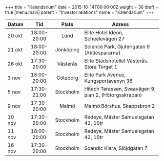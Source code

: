 +++
title = "Kalendarium"
date = 2015-10-14T00:00:00Z
weight = 30
draft = true
[menu.main]
parent = "Investor relations"
name = "Kalendarium"
+++

|   Datum       |   Tid           |   Plats      |   Adress       
|---------------|:---------------:|:------------:|-------------------------------|                   
|   20 okt      |   18:00-20:00   |   Lund       |   Elite Hotel Ideon, Scheelevägen 27                    
|   21 okt      |   18:00-20:00   |   Jönköping  |   Science Park, Gjuterigatan 9 (Aktiespararna)
|   26 okt      |   17:30-20:00   |   Västerås   |   Elite Stadshotellet Västerås. Stora Torget 1
|   3 nov       |   18:00-20:00   |   Göteborg   |   Elite Park Avenue, Kungsportavenyn 36
|   5 nov       |   17:30-21:00   |   Stockholm  |   Hitech Terassen, Sveavägen 9, plan 2, (Hötorgsskrapan)
|   9 nov       |   17:30-20:00   |   Malmö      |   Malmö Börshus, Skeppsbron 2
|   10 nov      |   17:30-20:00   |   Stockholm  |   Redeye, Mäster Samuelsgatan 42, 10tr
|   11 nov      |   18:00-20:00   |   Stockholm  |   Redeye, Mäster Samuelsgatan 42, 10tr
|   16 nov      |   17:30-20:00   |   Stockholm  |   Scandic Klara, Slöjdgatan 7
